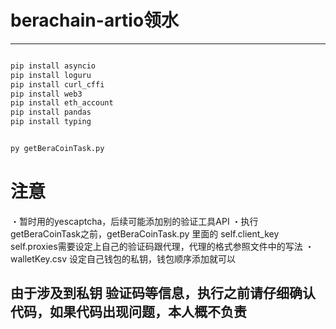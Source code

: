 # berachain-artio领水
----------

```python

pip install asyncio
pip install loguru
pip install curl_cffi
pip install web3 
pip install eth_account
pip install pandas
pip install typing


py getBeraCoinTask.py
```

#  注意

・暂时用的yescaptcha，后续可能添加别的验证工具API
・执行getBeraCoinTask之前，getBeraCoinTask.py 里面的 self.client_key  self.proxies需要设定上自己的验证码跟代理，代理的格式参照文件中的写法
・walletKey.csv 设定自己钱包的私钥，钱包顺序添加就可以
## 由于涉及到私钥 验证码等信息，执行之前请仔细确认代码，如果代码出现问题，本人概不负责